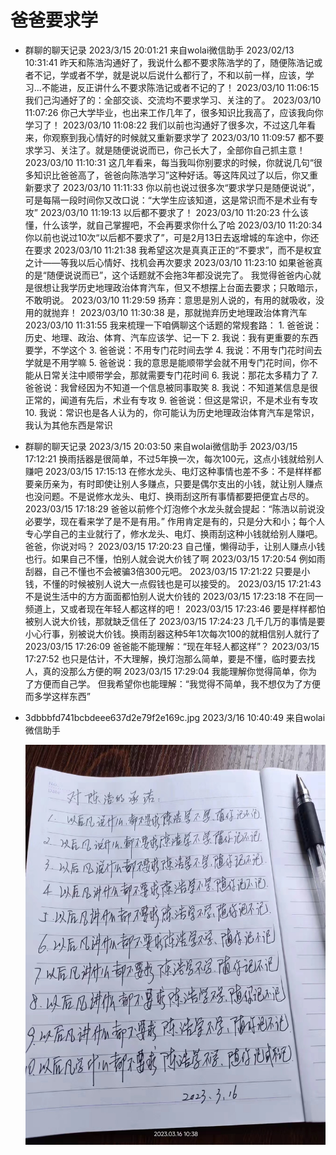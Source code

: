 # 爸爸要求学

-   群聊的聊天记录 2023/3/15 20:01:21 来自wolai微信助手
    2023/02/13 10:31:41
    昨天和陈浩沟通好了，我说什么都不要求陈浩学的了，随便陈浩记或者不记，学或者不学，就是说以后说什么都行了，不和以前一样，应该，学习...不能进，反正讲什么不要求陈浩记或者不记的了！
    2023/03/10 11:06:15
    我们己沟通好了的：全部交谈、交流均不要求学习、关注的了。
    2023/03/10 11:07:26
    你己大学毕业，也出来工作几年了，很多知识比我高了，应该我向你学习了！
    2023/03/10 11:08:22
    我们以前也沟通好了很多次，不过这几年看来，你观察到我心情好的时候就又重新要求学了
    2023/03/10 11:09:57
    都不要求学习、关注了。就是随便说说而已，你己长大了，全部你自己抓主意！
    2023/03/10 11:10:31
    这几年看来，每当我叫你别要求的时候，你就说几句“很多知识比爸爸高了，爸爸向陈浩学习”这种好话。等这阵风过了以后，你又重新要求了
    2023/03/10 11:11:33
    你以前也说过很多次“要求学只是随便说说”，可是每隔一段时间你又改口说：“大学生应该知道，这是常识而不是术业有专攻”
    2023/03/10 11:19:13
    以后都不要求了！
    2023/03/10 11:20:23
    什么该懂，什么该学，就自己掌握吧，不会再要求你什么了哈
    2023/03/10 11:20:34
    你以前也说过10次“以后都不要求了”，可是2月13日去返增城的车途中，你还在要求
    2023/03/10 11:21:38
    我希望这次是真真正正的“不要求”，而不是权宜之计——等我以后心情好、找机会再次要求
    2023/03/10 11:23:10
    如果爸爸真的是“随便说说而已”，这个话题就不会拖3年都没说完了。
    我觉得爸爸内心就是很想让我学历史地理政治体育汽车，但又不想摆上台面去要求；只敢暗示，不敢明说。
    2023/03/10 11:29:59
    扬弃：意思是別人说的，有用的就吸收，没用的就抛弃！
    2023/03/10 11:30:38
    是，那就抛弃历史地理政治体育汽车
    2023/03/10 11:31:55
    我来梳理一下咱俩聊这个话题的常规套路：
    1\. 爸爸说：历史、地理、政治、体育、汽车应该学、记一下
    2\. 我说：我有更重要的东西要学，不学这个
    3\. 爸爸说：不用专门花时间去学
    4\. 我说：不用专门花时间去学就是不用学嘛
    5\. 爸爸说：我的意思是能顺带学会就不用专门花时间，你不能从日常关注中顺带学会，那就需要专门花时间
    6\. 我说：那花太多精力了
    7\. 爸爸说：我曾经因为不知道一个信息被同事取笑
    8\. 我说：不知道某信息是很正常的，闻道有先后，术业有专攻
    9\. 爸爸说：但这是常识，不是术业有专攻
    10\. 我说：常识也是各人认为的，你可能认为历史地理政治体育汽车是常识，我认为其他东西是常识
-   群聊的聊天记录 2023/3/15 20:03:50 来自wolai微信助手
    2023/03/15 17:12:21
    换雨括器是很简单，不过5年换一次，每次100元，这点小钱就给别人赚吧
    2023/03/15 17:15:13
    在修水龙头、电灯这种事情也差不多：不是样样都要亲历亲为，有时即使让别人多赚点，只要是偶尔支出的小钱，就让别人赚点也没问题。不是说修水龙头、电灯、换雨刮这所有事情都要把便宜占尽的。
    2023/03/15 17:18:29
    爸爸以前修个灯泡修个水龙头就会提起：“陈浩以前说没必要学，现在看来学了是不是有用。”
    作用肯定是有的，只是分大和小；每个人专心学自己的主业就行了，修水龙头、电灯、换雨刮这种小钱就给别人赚吧。
    爸爸，你说对吗？
    2023/03/15 17:20:23
    自己懂，懒得动手，让别人赚点小钱也行。如果自己不懂，怕别人就会说大价钱了啊
    2023/03/15 17:20:54
    例如雨刮器，自己不懂也不会被骗3倍300元吧。
    2023/03/15 17:21:22
    只要是小钱，不懂的时候被别人说大一点假钱也是可以接受的。
    2023/03/15 17:21:43
    不是说生活中的方方面面都怕别人说大价钱的
    2023/03/15 17:23:18
    不在同一频道上，又或者现在年轻人都这样的吧！
    2023/03/15 17:23:46
    要是样样都怕被别人说大价钱，那就缺乏信任了
    2023/03/15 17:24:23
    几千几万的事情是要小心行事，别被说大价钱。换雨刮器这种5年1次每次100的就相信别人就行了
    2023/03/15 17:26:09
    爸爸能不能理解：“现在年轻人都这样”？
    2023/03/15 17:27:52
    也只是估计，不大理解，换灯泡那么简单，要是不懂，临时要去找人，真的没那么方便的啊
    2023/03/15 17:29:04
    我能理解你觉得简单，你为了方便而自己学。
    但我希望你也能理解：“我觉得不简单，我不想仅为了方便而多学这样东西”
-   3dbbbfd741bcbdeee637d2e79f2e169c.jpg 2023/3/16 10:40:49 来自wolai微信助手

    ![](image/0hdz5d5rix_lTy2sW8-yz.jpg)
